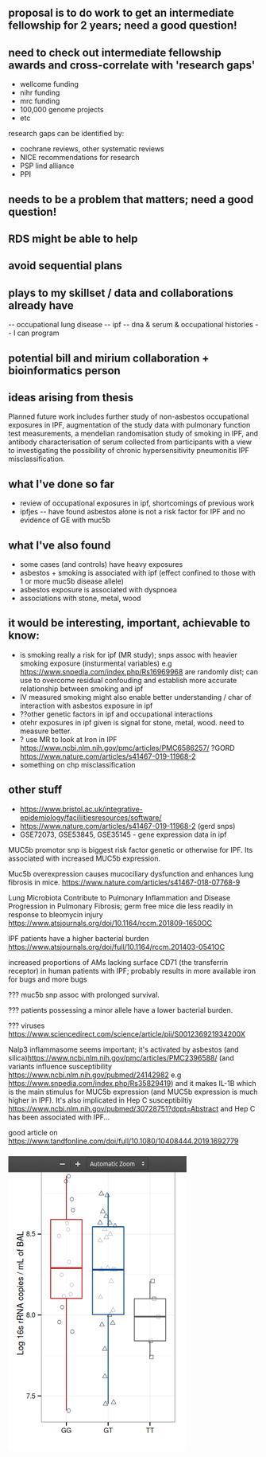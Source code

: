 ## proposal is to do work to get an intermediate fellowship for 2 years; need a good question!

## need to check out intermediate fellowship awards and cross-correlate with 'research gaps'

 - wellcome funding
 - nihr funding
 - mrc funding
 - 100,000 genome projects 
 - etc
 
research gaps can be identified by:

- cochrane reviews, other systematic reviews
- NICE recommendations for research
- PSP lind alliance
- PPI

## needs to be a problem that matters; need a good question!

## RDS might be able to help

## avoid sequential plans

## plays to my skillset / data and collaborations already have

-- occupational lung disease
-- ipf
-- dna & serum & occupational histories
-- I can program

## potential bill and mirium collaboration + bioinformatics person

## ideas arising from thesis

Planned future work includes further study of non-asbestos occupational exposures in IPF, augmentation of the study data with pulmonary function test measurements, a mendelian randomisation study of smoking in IPF, and antibody characterisation of serum collected from participants with a view to investigating the possibility of chronic hypersensitivity pneumonitis IPF misclassification.

## what I've done so far

- review of occupational exposures in ipf, shortcomings of previous work
- ipfjes 
-- have found asbestos alone is not a risk factor for IPF and no evidence of GE with muc5b

## what I've also found

- some cases (and controls) have heavy exposures 
- asbestos + smoking is associated with ipf (effect confined to those with 1 or more muc5b disease allele)
- asbestos exposure is associated with dyspnoea
- associations with stone, metal, wood

## it would be interesting, important, achievable to know:
- is smoking really a risk for ipf (MR study); snps assoc with heavier smoking exposure (insturmental variables) e.g https://www.snpedia.com/index.php/Rs16969968  are randomly dist; can use to overcome residual confouding and establish more accurate relationship between smoking and ipf
- IV measured smoking might also enable better understanding / char of interaction with asbestos exposure in ipf
- ??other genetic factors in ipf and occupational interactions
- otehr exposures in ipf given is signal for stone, metal, wood. need to measure better.
- ? use MR to look at Iron in IPF https://www.ncbi.nlm.nih.gov/pmc/articles/PMC6586257/ ?GORD https://www.nature.com/articles/s41467-019-11968-2
- something on chp misclassification

## other stuff

- https://www.bristol.ac.uk/integrative-epidemiology/faciliitiesresources/software/
- https://www.nature.com/articles/s41467-019-11968-2 (gerd snps)
- GSE72073, GSE53845, GSE35145 - gene expression data in ipf


MUC5b promotor snp is biggest risk factor genetic or otherwise for IPF. Its associated with increased MUC5b expression.

Muc5b overexpression causes mucociliary dysfunction and enhances lung fibrosis in mice. https://www.nature.com/articles/s41467-018-07768-9

 Lung Microbiota Contribute to Pulmonary Inflammation and Disease Progression in Pulmonary Fibrosis; germ free mice die less readily in response to bleomycin injury https://www.atsjournals.org/doi/10.1164/rccm.201809-1650OC
 
 IPF patients have a higher bacterial burden https://www.atsjournals.org/doi/full/10.1164/rccm.201403-0541OC 
 
 increased proportions of AMs lacking surface CD71 (the transferrin receptor) in human patients with IPF; probably results in more available iron for bugs and more bugs
 
 ??? muc5b snp assoc with prolonged survival.
 
 ??? patients possessing a minor allele have a lower bacterial burden.
 
 ??? viruses https://www.sciencedirect.com/science/article/pii/S001236921934200X
 
 Nalp3 inflammasome seems important; it's activated by asbestos (and silica)https://www.ncbi.nlm.nih.gov/pmc/articles/PMC2396588/ (and variants influence susceptibility https://www.ncbi.nlm.nih.gov/pubmed/24142982 e.g https://www.snpedia.com/index.php/Rs35829419) and it makes IL-1B which is the main stimulus for MUC5b expression (and MUC5b expression is much higher in IPF). It's also implicated in Hep C susceptibiltiy https://www.ncbi.nlm.nih.gov/pubmed/30728751?dopt=Abstract and Hep C has been associated with IPF... 
 
good article on https://www.tandfonline.com/doi/full/10.1080/10408444.2019.1692779

![bacterial burden by genotype](https://github.com/drcjar/ipprf/blob/master/Screenshot_2020-01-15%20molyneaux_data_supplement%20pdf.png)




